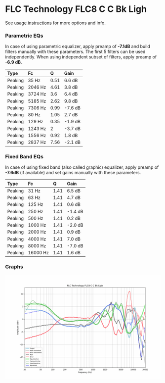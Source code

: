 # FLC Technology FLC8 C C Bk Ligh
See [usage instructions](https://github.com/jaakkopasanen/AutoEq#usage) for more options and info.

### Parametric EQs
In case of using parametric equalizer, apply preamp of **-7.1dB** and build filters manually
with these parameters. The first 5 filters can be used independently.
When using independent subset of filters, apply preamp of **-6.9 dB**.

| Type    | Fc      |    Q | Gain    |
|:--------|:--------|:-----|:--------|
| Peaking | 35 Hz   | 0.51 | 6.6 dB  |
| Peaking | 2046 Hz | 4.61 | 3.8 dB  |
| Peaking | 3724 Hz | 3.6  | 6.4 dB  |
| Peaking | 5185 Hz | 2.62 | 9.8 dB  |
| Peaking | 7306 Hz | 0.99 | -7.6 dB |
| Peaking | 80 Hz   | 1.05 | 2.7 dB  |
| Peaking | 129 Hz  | 0.35 | -1.9 dB |
| Peaking | 1243 Hz | 2    | -3.7 dB |
| Peaking | 1556 Hz | 0.92 | 1.8 dB  |
| Peaking | 2837 Hz | 7.56 | -2.1 dB |

### Fixed Band EQs
In case of using fixed band (also called graphic) equalizer, apply preamp of **-7.6dB**
(if available) and set gains manually with these parameters.

| Type    | Fc       |    Q | Gain    |
|:--------|:---------|:-----|:--------|
| Peaking | 31 Hz    | 1.41 | 6.5 dB  |
| Peaking | 63 Hz    | 1.41 | 4.7 dB  |
| Peaking | 125 Hz   | 1.41 | 0.6 dB  |
| Peaking | 250 Hz   | 1.41 | -1.4 dB |
| Peaking | 500 Hz   | 1.41 | 0.2 dB  |
| Peaking | 1000 Hz  | 1.41 | -2.0 dB |
| Peaking | 2000 Hz  | 1.41 | 0.9 dB  |
| Peaking | 4000 Hz  | 1.41 | 7.0 dB  |
| Peaking | 8000 Hz  | 1.41 | -7.0 dB |
| Peaking | 16000 Hz | 1.41 | 1.6 dB  |

### Graphs
![](./FLC%20Technology%20FLC8%20C%20C%20Bk%20Ligh.png)